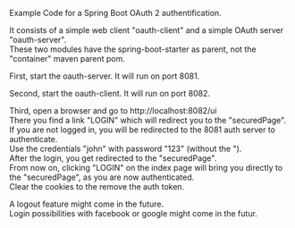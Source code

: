 Example Code for a Spring Boot OAuth 2 authentification.

It consists of a simple web client "oauth-client" and a simple OAuth server "oauth-server".  
These two modules have the spring-boot-starter as parent, not the "container" maven parent pom.

First, start the oauth-server.
It will run on port 8081.

Second, start the oauth-client.
It will run on port 8082.

Third, open a browser and go to http://localhost:8082/ui  
There you find a link "LOGIN" which will redirect you to the "securedPage".  
If you are not logged in, you will be redirected to the 8081 auth server to authenticate.  
Use the credentials "john" with password "123" (without the ").  
After the login, you get redirected to the "securedPage".  
From now on, clicking "LOGIN" on the index page will bring you directly to the "securedPage", as you are now authenticated.  
Clear the cookies to the remove the auth token.

A logout feature might come in the future.  
Login possibilities with facebook or google might come in the futur.